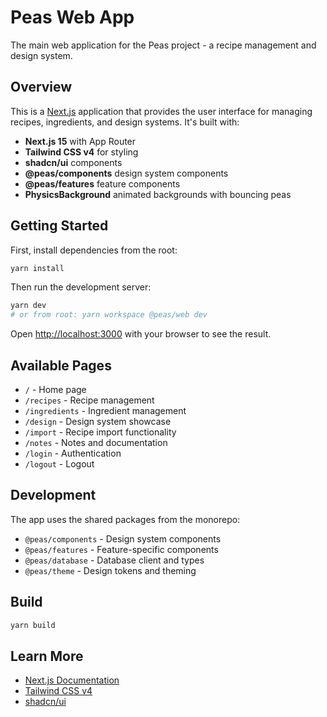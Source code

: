 # Peas Web App

The main web application for the Peas project - a recipe management and design system.

## Overview

This is a [Next.js](https://nextjs.org) application that provides the user interface for managing recipes, ingredients, and design systems. It's built with:

- **Next.js 15** with App Router
- **Tailwind CSS v4** for styling
- **shadcn/ui** components
- **@peas/components** design system components
- **@peas/features** feature components
- **PhysicsBackground** animated backgrounds with bouncing peas

## Getting Started

First, install dependencies from the root:

```bash
yarn install
```

Then run the development server:

```bash
yarn dev
# or from root: yarn workspace @peas/web dev
```

Open [http://localhost:3000](http://localhost:3000) with your browser to see the result.

## Available Pages

- `/` - Home page
- `/recipes` - Recipe management
- `/ingredients` - Ingredient management
- `/design` - Design system showcase
- `/import` - Recipe import functionality
- `/notes` - Notes and documentation
- `/login` - Authentication
- `/logout` - Logout

## Development

The app uses the shared packages from the monorepo:

- `@peas/components` - Design system components
- `@peas/features` - Feature-specific components
- `@peas/database` - Database client and types
- `@peas/theme` - Design tokens and theming

## Build

```bash
yarn build
```

## Learn More

- [Next.js Documentation](https://nextjs.org/docs)
- [Tailwind CSS v4](https://tailwindcss.com/docs)
- [shadcn/ui](https://ui.shadcn.com/)
